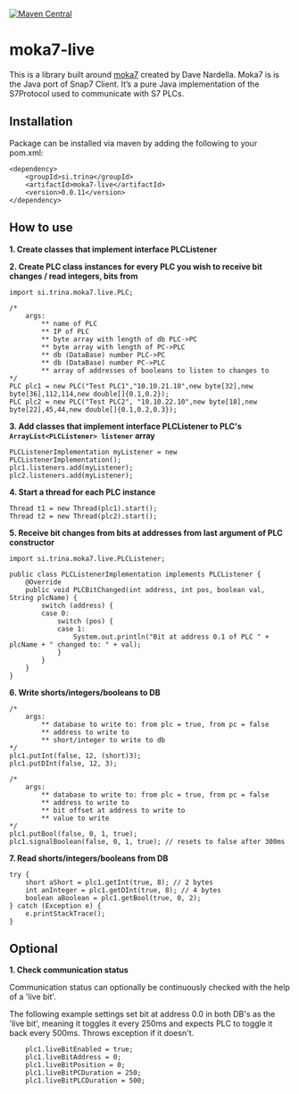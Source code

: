 [![Maven Central](https://maven-badges.herokuapp.com/maven-central/si.trina/moka7-live/badge.svg)](https://maven-badges.herokuapp.com/maven-central/si.trina/moka7-live)


# moka7-live

This is a library built around [moka7](http://snap7.sourceforge.net/moka7.html) created by Dave Nardella. Moka7 is is the Java port of Snap7 Client. It’s a pure Java implementation of the S7Protocol used to communicate with S7 PLCs.



## Installation

Package can be installed via maven by adding the following to your pom.xml:

    <dependency>
        <groupId>si.trina</groupId>
        <artifactId>moka7-live</artifactId>
        <version>0.0.11</version>
    </dependency>
    
## How to use

**1. Create classes that implement interface PLCListener**

**2. Create PLC class instances for every PLC you wish to receive bit changes / read integers, bits from**

``` 
import si.trina.moka7.live.PLC;

/*
    args: 
        ** name of PLC
        ** IP of PLC
        ** byte array with length of db PLC->PC
        ** byte array with length of PC->PLC
        ** db (DataBase) number PLC->PC
        ** db (DataBase) number PC->PLC
        ** array of addresses of booleans to listen to changes to
*/
PLC plc1 = new PLC("Test PLC1","10.10.21.10",new byte[32],new byte[36],112,114,new double[]{0.1,0.2});
PLC plc2 = new PLC("Test PLC2", "10.10.22.10",new byte[18],new byte[22],45,44,new double[]{0.1,0.2,0.3}); 
```

**3. Add classes that implement interface PLCListener to PLC's `ArrayList<PLCListener> listener` array**

```
PLCListenerImplementation myListener = new PLCListenerImplementation();
plc1.listeners.add(myListener);
plc2.listeners.add(myListener);
```

**4. Start a thread for each PLC instance**

```
Thread t1 = new Thread(plc1).start();
Thread t2 = new Thread(plc2).start();
```

**5. Receive bit changes from bits at addresses from last argument of PLC constructor**

```
import si.trina.moka7.live.PLCListener;

public class PLCListenerImplementation implements PLCListener {
    @Override
    public void PLCBitChanged(int address, int pos, boolean val, String plcName) {
        switch (address) {
        case 0:
            switch (pos) {
            case 1:
                System.out.println("Bit at address 0.1 of PLC " + plcName + " changed to: " + val);
            }
        }
    }
}
```

**6. Write shorts/integers/booleans to DB**

```
/*
    args: 
        ** database to write to: from plc = true, from pc = false
        ** address to write to
        ** short/integer to write to db
*/
plc1.putInt(false, 12, (short)3);
plc1.putDInt(false, 12, 3);

/*
    args:
        ** database to write to: from plc = true, from pc = false
        ** address to write to
        ** bit offset at address to write to
        ** value to write
*/
plc1.putBool(false, 0, 1, true);
plc1.signalBoolean(false, 0, 1, true); // resets to false after 300ms
```

**7. Read shorts/integers/booleans from DB**
```
try {
    short aShort = plc1.getInt(true, 8); // 2 bytes
    int anInteger = plc1.getDInt(true, 8); // 4 bytes
    boolean aBoolean = plc1.getBool(true, 0, 2);
} catch (Exception e) { 
    e.printStackTrace(); 
}
```

## Optional

**1. Check communication status**

Communication status can optionally be continuously checked with the help of a 'live bit'.

The following example settings set bit at address 0.0 in both DB's as the 'live bit', meaning it toggles it every 250ms and expects PLC to toggle it back every 500ms. Throws exception if it doesn't.

```
    plc1.liveBitEnabled = true;
    plc1.liveBitAddress = 0;
    plc1.liveBitPosition = 0;
    plc1.liveBitPCDuration = 250;
    plc1.liveBitPLCDuration = 500;
```
